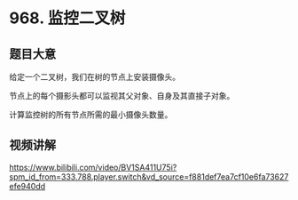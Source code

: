 # 968. 监控二叉树

## 题目大意
给定一个二叉树，我们在树的节点上安装摄像头。

节点上的每个摄影头都可以监视其父对象、自身及其直接子对象。

计算监控树的所有节点所需的最小摄像头数量。

## 视频讲解
https://www.bilibili.com/video/BV1SA411U75i?spm_id_from=333.788.player.switch&vd_source=f881def7ea7cf10e6fa73627efe940dd
